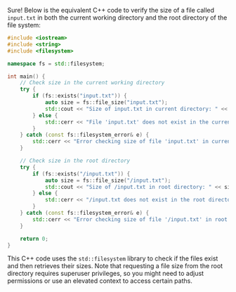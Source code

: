  Sure! Below is the equivalent C++ code to verify the size of a file called `input.txt` in both the current working directory and the root directory of the file system:

```cpp
#include <iostream>
#include <string>
#include <filesystem>

namespace fs = std::filesystem;

int main() {
    // Check size in the current working directory
    try {
        if (fs::exists("input.txt")) {
            auto size = fs::file_size("input.txt");
            std::cout << "Size of input.txt in current directory: " << size << " bytes" << std::endl;
        } else {
            std::cerr << "File 'input.txt' does not exist in the current directory." << std::endl;
        }
    } catch (const fs::filesystem_error& e) {
        std::cerr << "Error checking size of file 'input.txt' in current directory: " << e.what() << std::endl;
    }

    // Check size in the root directory
    try {
        if (fs::exists("/input.txt")) {
            auto size = fs::file_size("/input.txt");
            std::cout << "Size of /input.txt in root directory: " << size << " bytes" << std::endl;
        } else {
            std::cerr << "/input.txt does not exist in the root directory." << std::endl;
        }
    } catch (const fs::filesystem_error& e) {
        std::cerr << "Error checking size of file '/input.txt' in root directory: " << e.what() << std::endl;
    }

    return 0;
}
```

This C++ code uses the `std::filesystem` library to check if the files exist and then retrieves their sizes. Note that requesting a file size from the root directory requires superuser privileges, so you might need to adjust permissions or use an elevated context to access certain paths.
